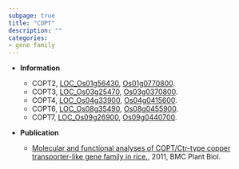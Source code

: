 ```yaml
---
subpage: true
title: "COPT"
description: ""
categories:
- gene family
---
```


* **Information**  
    + COPT2, [LOC_Os01g56430](http://rice.plantbiology.msu.edu/cgi-bin/ORF_infopage.cgi?orf=LOC_Os01g56430), [Os01g0770800](http://rapdb.dna.affrc.go.jp/viewer/gbrowse_details/irgsp1?name=Os01g0770800).
    + COPT3, [LOC_Os03g25470](http://rice.plantbiology.msu.edu/cgi-bin/ORF_infopage.cgi?orf=LOC_Os03g25470), [Os03g0370800](http://rapdb.dna.affrc.go.jp/viewer/gbrowse_details/irgsp1?name=Os03g0370800).
    + COPT4, [LOC_Os04g33900](http://rice.plantbiology.msu.edu/cgi-bin/ORF_infopage.cgi?orf=LOC_Os04g33900), [Os04g0415600](http://rapdb.dna.affrc.go.jp/viewer/gbrowse_details/irgsp1?name=Os04g0415600).
    + COPT6, [LOC_Os08g35490](http://rice.plantbiology.msu.edu/cgi-bin/ORF_infopage.cgi?orf=LOC_Os08g35490), [Os08g0455900](http://rapdb.dna.affrc.go.jp/viewer/gbrowse_details/irgsp1?name=Os08g0455900).
    + COPT7, [LOC_Os09g26900](http://rice.plantbiology.msu.edu/cgi-bin/ORF_infopage.cgi?orf=LOC_Os09g26900), [Os09g0440700](http://rapdb.dna.affrc.go.jp/viewer/gbrowse_details/irgsp1?name=Os09g0440700).

* **Publication**  
    + [Molecular and functional analyses of COPT/Ctr-type copper transporter-like gene family in rice.](http://www.ncbi.nlm.nih.gov/pubmed?term=Molecular+and+functional+analyses+of+COPT/Ctr-type+copper+transporter-like+gene+family+in+rice.%5BTitle%5D), 2011, BMC Plant Biol.



